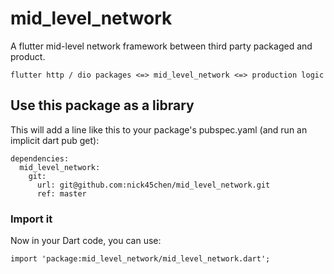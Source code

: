 # mid_level_network

A flutter mid-level network framework between third party packaged and product.


```
flutter http / dio packages <=> mid_level_network <=> production logic
```

## Use this package as a library

This will add a line like this to your package's pubspec.yaml (and run an implicit dart pub get):

```
dependencies:
  mid_level_network:
    git:
      url: git@github.com:nick45chen/mid_level_network.git
      ref: master
```

### Import it

Now in your Dart code, you can use:

```
import 'package:mid_level_network/mid_level_network.dart';
```
